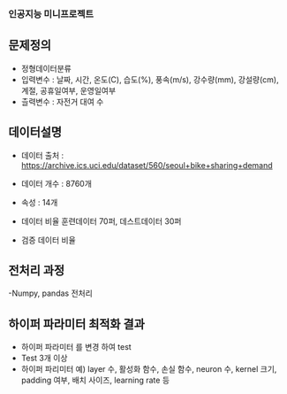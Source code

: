 <!-- info -->
### 인공지능 미니프로젝트


<!-- introduce -->
## 문제정의

  
- 정형데이터분류
- 입력변수 : 날짜, 시간, 온도(C), 습도(%), 풍속(m/s), 강수량(mm), 강설량(cm), 계절, 공휴일여부, 운영일여부	
- 츨력변수 : 자전거 대여 수


## 데이터설명
- 데이터 출처 : https://archive.ics.uci.edu/dataset/560/seoul+bike+sharing+demand
- 데이터 개수 : 8760개
- 속성 : 14개
- 데이터 비율
  훈련데이터 70퍼, 데스트데이터 30퍼
  
- 검증 데이터 비율

## 전처리 과정

-Numpy, pandas 전처리


## 하이퍼 파라미터 최적화 결과 
- 하이퍼 파라미터 를 변경 하여 test
- Test 3개 이상 
- 하이퍼 파리미터 예) layer 수, 활성화 함수, 손실 함수, neuron 수, kernel 크기, padding 여부, 배치 사이즈, learning rate 등   

